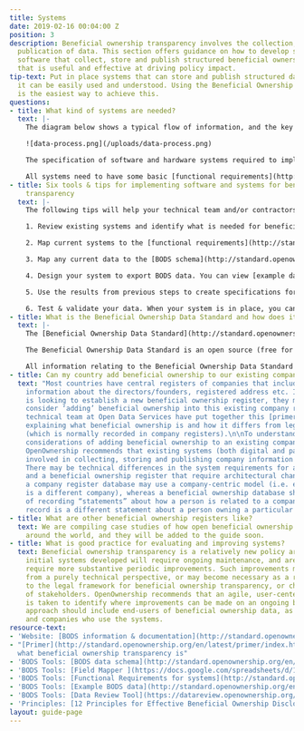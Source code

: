 ```yaml
---
title: Systems
date: 2019-02-16 00:04:00 Z
position: 3
description: Beneficial ownership transparency involves the collection, storage and
  publication of data. This section offers guidance on how to develop systems and
  software that collect, store and publish structured beneficial ownership information
  that is useful and effective at driving policy impact.
tip-text: Put in place systems that can store and publish structured data so that
  it can be easily used and understood. Using the Beneficial Ownership Data Standard
  is the easiest way to achieve this.
questions:
- title: What kind of systems are needed?
  text: |-
    The diagram below shows a typical flow of information, and the key components of a system to collect, store and publish beneficial ownership information. Establishing effective systems does require investment, but creates sustained economic and social benefits.

    ![data-process.png](/uploads/data-process.png)

    The specification of software and hardware systems required to implement beneficial ownership transparency will depend on the requirements in your legal framework, any relevant existing registers and how you want people to access and use the data. This diagram shows the typical components of a beneficial ownership transparency system.

    All systems need to have some basic [functional requirements](http://standard.openownership.org/en/latest/schema/guidance/functional-requirements.html) to enable them to publish structured beneficial ownership data that complies with the [Beneficial Ownership Data Standard](http://standard.openownership.org/).
- title: Six tools & tips for implementing software and systems for beneficial ownership
    transparency
  text: |-
    The following tips will help your technical team and/or contractors to design, build and test systems and software to implement beneficial ownership transparency. For each tip, we provide practical tools that OpenOwnership has developed and tested with countries participating in our Pilot Program. Whilst systems design and development may be led by the technical team responsible for building the beneficial ownership register, OpenOwnership recommends that it is done with close participation of policy staff and other stakeholders involved in implementing beneficial ownership transparency.

    1. Review existing systems and identify what is needed for beneficial ownership transparency. The diagram above illustrates the components of a typical beneficial ownership transparency system, and how they are connected.  You can use this to identify how your current systems relate to beneficial ownership, and what new or amended systems are required.

    2. Map current systems to the [functional requirements](http://standard.openownership.org/en/latest/schema/guidance/functional-requirements.html) for BODS. This will help you think through what changes are required to design a system for capturing beneficial ownership data.

    3. Map any current data to the [BODS schema](http://standard.openownership.org/en/latest/schema/index.html). If you currently collect some beneficial ownership data (which may or may not be public), map this to the fields in the BODS schema using our [Field Mapper](https://docs.google.com/spreadsheets/d/1Ps7CpO-bOQO3c0ytTqvnp8B2u2oxbk7-DchOgqpP_kQ/copy) (when opening this link, click ‘make a copy’ to open the file). The [Field Mapper](https://docs.google.com/spreadsheets/d/1Ps7CpO-bOQO3c0ytTqvnp8B2u2oxbk7-DchOgqpP_kQ/copy) flags where your data is different from the BODS schema, highlights fields that you are not currently collecting, and fields where additional measures such as in-line validation could be used to make the data more structured.

    4. Design your system to export BODS data. You can view [example data](http://standard.openownership.org/en/latest/examples/index.html) in JSON format to understand what is required: At this stage, draw up a clear technical specification for your systems before commencing your technical build or amending existing systems. Use the [example data](http://standard.openownership.org/en/latest/examples/index.html) to help you think through what beneficial ownership data might look like for different company types and what system specifications you will need in order to collect this information.

    5. Use the results from previous steps to create specifications for developing new or amended systems, and commission the necessary work.

    6. Test & validate your data. When your system is in place, you can test the data it outputs against the BODS schema using our [Data Review Tool](https://datareview.openownership.org/).
- title: What is the Beneficial Ownership Data Standard and how does it help?
  text: |-
    The [Beneficial Ownership Data Standard](http://standard.openownership.org/) (BODS) is a template for publishing structured data about beneficial ownership in a format (JSON) that can be read and understood by computer systems around the world. It makes it easier for users of beneficial ownership information, from government departments to civil society and businesses, to utilise the information published in your register and link it with other datasets. This is essential to drive policy impact.

    The Beneficial Ownership Data Standard is an open source (free for anyone to use) product that OpenOwnership is developing in partnership with Open Data Services Cooperative. If you are new to BODS, you can read Open Data Services’ [primer](http://standard.openownership.org/en/latest/primer/index.html) that introduces BODS. If you are a developer or data analyst, you can jump straight to the BODS [data schema](http://standard.openownership.org/en/latest/schema/index.html).

    All information relating to the Beneficial Ownership Data Standard is available at a dedicated website: standard.openownership.org. If you can’t find what you need, you can ask our technical team by contacting our [Helpdesk](mailto:support@openownership.org).
- title: Can my country add beneficial ownership to our existing company register?
  text: "Most countries have central registers of companies that include, for example,
    information about the directors/founders, registered address etc. If a country
    is looking to establish a new beneficial ownership register, they may therefore
    consider ‘adding’ beneficial ownership into this existing company register. Our
    technical team at Open Data Services have put together this [primer](http://standard.openownership.org/en/latest/primer/index.html)
    explaining what beneficial ownership is and how it differs from legal ownership
    (which is normally recorded in company registers).\n\nTo understand the technical
    considerations of adding beneficial ownership to an existing company register,
    OpenOwnership recommends that existing systems (both digital and paper) that are
    involved in collecting, storing and publishing company information should be mapped.
    There may be technical differences in the system requirements for a company register
    and a beneficial ownership register that require architectural changes. For example,
    a company register database may use a company-centric model (i.e. each record
    is a different company), whereas a beneficial ownership database should be capable
    of recording “statements” about how a person is related to a company (i.e. each
    record is a different statement about a person owning a particular company). \n"
- title: What are other beneficial ownership registers like?
  text: We are compiling case studies of how open beneficial ownership registers operate
    around the world, and they will be added to the guide soon.
- title: What is good practice for evaluating and improving systems?
  text: Beneficial ownership transparency is a relatively new policy area, and the
    initial systems developed will require ongoing maintenance, and are likely to
    require more substantive periodic improvements. Such improvements may be required
    from a purely technical perspective, or may become necessary as a result of changes
    to the legal framework for beneficial ownership transparency, or changing needs
    of stakeholders. OpenOwnership recommends that an agile, user-centered approach
    is taken to identify where improvements can be made on an ongoing basis. This
    approach should include end-users of beneficial ownership data, as well as staff
    and companies who use the systems.
resource-text:
- 'Website: [BODS information & documentation](http://standard.openownership.org/)'
- "[Primer](http://standard.openownership.org/en/latest/primer/index.html) outlining
  what beneficial ownership transparency is"
- 'BODS Tools: [BODS data schema](http://standard.openownership.org/en/latest/schema/index.html)'
- 'BODS Tools: [Field Mapper ](https://docs.google.com/spreadsheets/d/1Ps7CpO-bOQO3c0ytTqvnp8B2u2oxbk7-DchOgqpP_kQ/copy)'
- 'BODS Tools: [Functional Requirements for systems](http://standard.openownership.org/en/latest/schema/guidance/functional-requirements.html)'
- 'BODS Tools: [Example BODS data](http://standard.openownership.org/en/latest/examples/index.html)'
- 'BODS Tools: [Data Review Tool](https://datareview.openownership.org/)'
- 'Principles: [12 Principles for Effective Beneficial Ownership Disclosure](/principles/)'
layout: guide-page
---
```


